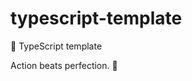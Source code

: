 # typescript-template

🌱 TypeScript template


<!-- INSPIRATIONAL_QUOTE_START -->
Action beats perfection.
🐯
<!-- INSPIRATIONAL_QUOTE_END -->
